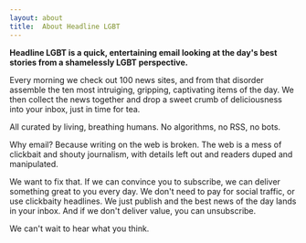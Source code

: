 ```yaml
---
layout: about
title:  About Headline LGBT
---
```


<p><strong>Headline LGBT is a quick, entertaining email looking at the day's best stories from a shamelessly LGBT perspective.</strong></p>

<p>Every morning we check out 100 news sites, and from that disorder assemble the ten most intruiging, gripping, captivating items of the day. We then collect the news together and drop a sweet crumb of deliciousness into your inbox, just in time for tea.</p>

<p>All curated by living, breathing humans. No algorithms, no RSS, no bots.</p>

<p>Why email? Because writing on the web is broken. The web is a mess of clickbait and shouty journalism, with details left out and readers duped and manipulated.</p>

<p>We want to fix that. If we can convince you to subscribe, we can deliver something great to you every day. We don't need to pay for social traffic, or use clickbaity headlines. We just publish and the best news of the day lands in your inbox. And if we don't deliver value, you can unsubscribe.</p>

<p>We can't wait to hear what you think.</p>




